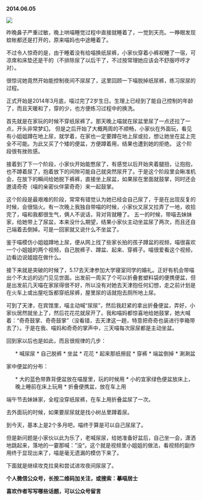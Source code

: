 
          
            
**2014.06.05**



![](//upload-images.jianshu.io/upload_images/51001-dd4dab121c4a3a4f.jpg)




昨晚鼻子严重过敏，晚上哄喵睡觉过程中直接就睡着了，一觉到天亮。一睁眼发现蚊帐都还是打开的，原来喵妈也中途睡着了。

不过令人惊奇的是，由于睡着没有给喵换纸尿裤，小家伙穿着小裤衩睡了一宿，可凉席和床垫还是干的（不排除尿了以后干了，不过按常理她应该会不舒服哼哼才对）。

很惊诧她竟然开始能控制夜间不尿尿了，这里回顾一下喵脱掉纸尿裤，练习尿尿的过程。

正式开始是2014年3月底，喵过完了2岁生日。生理上已经到了能自己控制的年龄了，而且天暖和了，穿的少，也方便练习过程中的换洗。

首先就是在家玩的时候不穿纸尿裤了。那天晚上喵就在尿盆里尿了一点还拉了一点，开头非常梦幻。
但是之后开始了大概两周的不顺畅，小家伙在外面玩，看见有小姐姐蹲在地上尿，就学着，在家也一定要蹲在地上尿或拉，想让她坐在盆上完全不可能。为此又买了个矮的便盆，方便蹲着用，结果也遭到她的拒绝。
这个阶段很有挫败感。

接着到了下一个阶段，小家伙开始能憋尿了，有感觉以后开始夹着腿扭，让抱抱，也不蹲着尿了，抱着放下的间隙可能自己就突然尿开了。于是这个阶段里会瞅准机会，在放下的瞬间给她脱下裤裤，直接坐上尿盆，如果尿在里面就鼓掌，同时还会邀请奇奇（喵的亲密伙伴蒙奇奇）来一起鼓掌。

这个阶段是最艰难的阶段，常常有错觉认为她已经会自己尿了，于是在出现反复的时候，会很恼火。有一次晚上我独自带喵的时候，小家伙又尿又拉弄了一地，收拾完了，喵和我都很生气，俩人不说话，背对背就睡了。
五一的时候，带喵去妹妹家，给她带上了尿盆，本来没什么期望，结果小家伙主动坐盆尿了两次，而且还自己端着去倒掉。可是一回家就又说什么不坐盆了。

鉴于喵模仿小姐姐蹲地上尿，便从网上找了些家长拍的孩子蹲盆的视频，喵很喜欢一个小姐姐的两个视频，自己脱裤子、蹲盆、起来、穿裤子。喵很爱看这个视频，边看边说姐姐在做什么。

接下来就是突破的时候了，5.17去天津参加大学寝室同学的婚礼。正好有机会带喵出个不太远的远门见见世面。出发前一周买了个可以折叠套塑料袋的便携便盆，但是出发前几天喵在家尿得很不好，所以没有对她去天津抱任何幻想，走之前计划是在火车上或出屋吃饭都穿纸尿裤，屋里尿的话就抱去厕所地上尿。

可到了天津，在宾馆里，喵主动喊“尿尿”，然后我赶紧的拿出折叠便盆，弄好，小家伙居然就坐上了，然后花花花就尿开了。我和喵妈都惊喜地给她鼓掌，她大喊着：“奇奇鼓掌、奇奇鼓掌”（没看错，去天津这一趟，特意把奇奇也装进行李箱带去了）。于是在我、喵妈和奇奇的掌声中，三天喵每次尿尿都是主动坐盆。

回到家以后也是如此，而且很规律的几步：
<ol>
* 喊尿尿
* 自己脱裤
* 坐盆
* 花花
* 起来那纸擦屁
* 穿裤
* 端盆倒掉
* 涮涮盆
</ol>

家中便盆的分布：
<ol>
* 大的蓝色带靠背便盆放在喵屋里，玩的时候用
* 小的宜家绿色便盆放床上，晚上睡前在床上玩用
* 折叠便携盆，放在车上用
</ol>

端午节去妹妹家，全程没穿纸尿裤，在车上用折叠盆尿了一次。

去外面玩的时候，如果要尿尿就是找小树丛里蹲着尿。

到今天，基本上是2个多月吧，喵终于算是可以自己尿尿了。

但是新问题是小家伙以此为乐了，老喊尿尿，给她准备好盆后，自己坐一会，潇洒地跳起来，落地的一霎那喊：”没“。这个就是视频里小姐姐的做法，看视频的副作用终于显现出来了，喵是毫无遗漏的模仿下来了。

下面就是继续攻克拉臭和尝试进攻夜间尿尿了。


**个人微信公众号，长按二维码加关注，或搜索：摹喵居士**

**喜欢作者写写哪些话题，可以公众号留言**




          
        